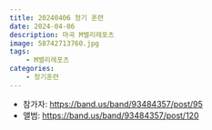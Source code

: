 ```yaml
---
title: 20240406 정기 훈련
date: 2024-04-06
description: 마곡 M밸리레포츠
image: 58742713760.jpg
tags:
    - M밸리레포츠
categories:
    - 정기훈련
---
```


- 참가자: https://band.us/band/93484357/post/95
- 앨범: https://band.us/band/93484357/post/120